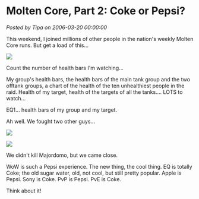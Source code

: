 # Molten Core, Part 2: Coke or Pepsi?

*Posted by Tipa on 2006-03-20 00:00:00*

This weekend, I joined millions of other people in the nation's weekly Molten Core runs. But get a load of this...

![](../../../images/mc031906a.jpg)

Count the number of health bars I'm watching...

My group's health bars, the health bars of the main tank group and the two offtank groups, a chart of the health of the ten unhealthiest people in the raid. Health of my target, health of the targets of all the tanks.... LOTS to watch...

EQ1... health bars of my group and my target.

Ah well. We fought two other guys...

![](../../../images/mc031906b.jpg)

![](../../../images/mc031906c.jpg)

We didn't kill Majordomo, but we came close.

WoW is such a Pepsi experience. The new thing, the cool thing. EQ is totally Coke; the old sugar water, old, not cool, but still pretty popular. Apple is Pepsi. Sony is Coke. PvP is Pepsi. PvE is Coke.

Think about it!
